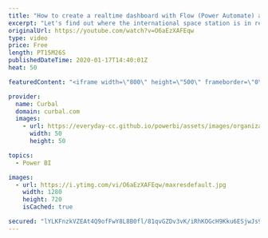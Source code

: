 ```yaml
---
title: "How to create a realtime dashboard with Flow (Power Automate) and Power BI"
excerpt: "Let's find out where the international space station is in real time using Power BI and Flow (or power automate).  Give it a go here: http://open-notify.org/Open-Notify-API/ISS-Location-Now  Here you can download all the pbix files: https://curbal.com/donwload-center\r \r SUBSCRIBE to learn more about"
originalUrl: https://youtube.com/watch?v=O6aEzXAFEqw
type: video
price: Free
length: PT15M26S
publishedDateTime: 2020-01-17T14:40:01Z
heat: 50

featuredContent: "<iframe width=\"800\" height=\"500\" frameborder=\"0\" src=\"https://www.youtube.com/embed/O6aEzXAFEqw\" allow=\"accelerometer; autoplay; encrypted-media; gyroscope; picture-in-picture\" allowfullscreen></iframe>"

provider:
  name: Curbal
  domain: curbal.com
  images:
    - url: https://everyday-cc.github.io/powerbi/assets/images/organizations/curbal.com-50x50.jpg
      width: 50
      height: 50

topics:
  - Power BI

images:
  - url: https://i.ytimg.com/vi/O6aEzXAFEqw/maxresdefault.jpg
    width: 1280
    height: 720
    isCached: true

secured: "lYLKFnzkVZEAt4Q9ofFwY8L8B0fl/81qvGZDv3vK/iRhKOGcH9Kku6ESjwJs9FUsrXRG75yj5v0UFkAuAljSBb++vRtUP+Kb3bhZcGnlu+qpF2eJFYIcm+Pjzzi9pXcLQgdEBVSLllNPcC3HaFC6kyMe6RdjygwcXlHMuNsKjSh/pbzHuvgYN2oUSq7TmRys30g26CmQBpQiRd5mB/kKZ6NbdiPJ7I35uyaebQ/NZwTy/ZyI80LaZGniVlzFvbrmkMre50ZpGq8pLodMnjjDJQAxU8/P5Rk5LusIBVT7M1wP703rRMSUoux0nAMoM7lVZlavGDHUY2GyIsvkRhCfRaba+ybY6WOxASMHiIlN0D7Jkr/gFNC3nGy8T5RT6FfJC7MNq0cWlEWaFUOs7MeIg17t6mvNQfEpmG2gjcBWwX0=;xUVkqq4i9tgZmE51XNRrPw=="
---
```



